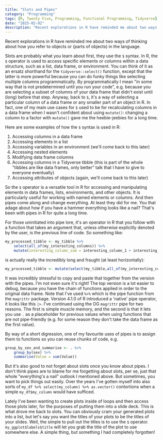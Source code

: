 ```yaml
---
title: "Slots and Pipes"
category: "Programming"
tags: [R, Twenty Five, Programming, Functional Programming, Tidyverse]
date: "2025-02-02"
description: "Recent explorations in R have reminded me about two ways of thinking about how you refer to objects in the language. Slots are probably what you learn about first, and then pipes come along and change everything. But it's also good to not forget about slots once you know about pipes!"
---
```


Recent explorations in R have reminded me about two ways of thinking about how you refer to objects or (parts of objects) in the language.

Slots are probably what you learn about first, they use the `$` syntax. In R, the `$` operator is used to access specific elements or columns within a data structure, such as a list, data frame, or environment. You can think of it as an ersatz shorthand for the `tidyverse::select()` function, except that the latter is more powerful because you can do funky things like selecting multiple columns programmatically. By programmatically I mean "in some way that is not predetermined until you run your code", e.g. because you are selecting a subset of columns of your data frame that didn't exist until (long) before that step. Anyway, back to `$`, it's a way of selecting a particular column of a data frame or any smaller part of an object in R. In fact, one of my main use cases for `$` used to be for recalculating columns in a data frame when I wasn't confident about using `mutate()`: changing a column to a factor with `mutate()` gave me the heebie-jeebies for a long time. 

Here are some examples of how the `$` syntax is used in R:
1. Accessing columns in a data frame
2. Accessing elements in a list
3. Accessing variables in an environment (we'll come back to this later)
4. Accessing nested elements
5. Modifying data frame columns
6. Accessing columns in a Tidyverse tibble (this is part of the whole "tibbles are like data frames, only better" talk that I have to give to everyone eventually)
7. Accessing attributes of objects (again, we'll come back to this later)

So the `$` operator is a versatile tool in R for accessing and manipulating elements in data frames, lists, environments, and other objects. It is particularly useful for working with named elements or columns. And then pipes come along and change everything. At least they did for me. You that adage about how if you have a hammer everything looks like a nail? That's been with pipes in R for quite a long time.

For those uninitiated into pipe lore, it's an operator in R that you follow with a function that takes an argument that, unless otherwise explicitly denoted by the user, is the previous line of code. So something like:

```R
my_processed_tibble <- my_tibble %>%
    select(all_of(my_interesting_columns)) %>%
    mutate(interesting_column_sum = interesting_column_1 + interesting_column_2)
```

is actually really the incredibly long and fraught (at least horizontally):

```R
my_processed_tibble <- mutate(select(my_tibble,all_of(my_interesting_columns)), interesting_column_sum = interesting_column_1 + interesting_column_2) 
```

It was incredibly stressful to copy and paste that together from the version with the pipes. I'm not even sure it's right! The top version is a lot easier to debug, because you have the chain of functions applied in order to the original data frame. Note that I've used `%>%` which is the pipe function from the `magrittr` package. Version 4.1.0 of R introduced a 'native' pipe operator, it looks like this `|>`. I've continued using the OG `magrittr` pipe for two reasons. The first is simple muscle memory, and the second is that it lets you use `.` as a placeholder for previous values when using functions that are not pipe-friendly (e.g. for some reason they don't take the data frame as the first value).

By way of a short digression, one of my favourite uses of pipes is to assign them to functions so you can reuse chunks of code, e.g. 

```R
group_by_sex_and_summarise <- . %>%
    group_by(sex) %>%
    summarise(Value = sum(Value))
```

But it's also good to not forget about slots once you know about pipes. I don't think pipes are to blame for me forgetting about slots, per se, just that whole "everything's a nail" outlook I mentioned above. But sometimes, you want to pick things out easily. Over the years I've gotten myself into also sorts of `my_df %>% select(my_column) %>% as.vector()` contortions when a simple `my_df$my_column` would have sufficed.

Lately I've been wanting to create plots inside of loops and then access those plots later, for the purposes of putting them into a slide deck. This is what drove me back to slots. You can obviously cram your generated plots into a list, but let's say you want the titles of your plots to be the titles of your slides. Well, the simple to pull out the titles is to use the `$` operator. `my_ggplot$labels$title` will let you grab the title of the plot to use somewhere else. A simple thing, but something I had completely forgotten!